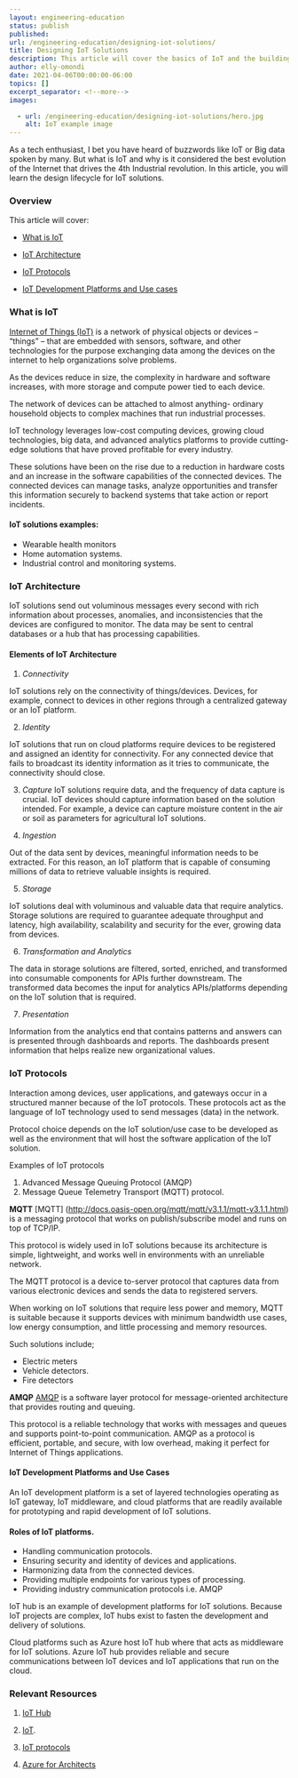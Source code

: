 ```yaml
---
layout: engineering-education
status: publish
published: 
url: /engineering-education/designing-iot-solutions/
title: Designing IoT Solutions
description: This article will cover the basics of IoT and the building blocks of IoT solutions. At the end of the article, the reader will learn how IoT solutions work. 
author: elly-omondi
date: 2021-04-06T00:00:00-06:00
topics: []
excerpt_separator: <!--more-->
images:

  - url: /engineering-education/designing-iot-solutions/hero.jpg
    alt: IoT example image
---
```


As a tech enthusiast, I bet you have heard of buzzwords like IoT or Big data spoken by many. But what is IoT and why is it considered the best evolution of the Internet that drives the 4th Industrial revolution. In this article, you will learn the design lifecycle for IoT solutions.


### Overview
This article will cover:

- [What is IoT](#What-is-IoT)

- [IoT Architecture](#IoT-Architecture)

- [IoT Protocols](#IoT-Protocols)

- [IoT Development Platforms and Use cases](#IoT-Development-Platforms-and-Use-Cases)

### What is IoT

[Internet of Things (IoT)](https://en.wikipedia.org/wiki/Internet_of_things) is a network of physical objects or devices – “things” – that are embedded with sensors, software, and other technologies for the purpose exchanging data among the devices on the internet to help organizations solve problems.

As the devices reduce in size, the complexity in hardware and software increases, with more storage and compute power tied to each device.
 
The network of devices can be attached to almost anything- ordinary household objects to complex machines that run industrial processes. 

IoT technology leverages low-cost computing devices, growing cloud technologies, big data, and advanced analytics platforms to provide cutting-edge solutions that have proved profitable for every industry.

These solutions have been on the rise due to a reduction in hardware costs and an increase in the software capabilities of the connected devices. 
The connected devices can manage tasks, analyze opportunities and transfer this information securely to backend systems that take action or report incidents. 

#### IoT solutions examples:

- Wearable health monitors
- Home automation systems.
- Industrial control and monitoring systems.


### IoT Architecture

IoT solutions send out voluminous messages every second with rich information about processes, anomalies, and inconsistencies that the devices are configured to monitor.
The data may be sent to central databases or a hub that has processing capabilities.



#### Elements of IoT Architecture

1. *Connectivity*


IoT solutions rely on the connectivity of things/devices. Devices, for example, connect to devices in other regions through a centralized gateway or an IoT platform. 

2.  *Identity*

IoT solutions that run on cloud platforms require devices to be registered and assigned an identity for connectivity. 
For any connected device that fails to broadcast its identity information as it tries to communicate, the connectivity should close.


3.  *Capture*
IoT solutions require data, and the frequency of data capture is crucial. IoT devices should capture information based on the solution intended. For example, a device can capture moisture content in the air or soil as parameters for agricultural IoT solutions. 

4.  *Ingestion*

Out of the data sent by devices, meaningful information needs to be extracted. For this reason, an IoT platform that is capable of consuming millions of data to retrieve valuable insights is required.

5. *Storage*

IoT solutions deal with voluminous and valuable data that require analytics. Storage solutions are required to guarantee adequate throughput and latency, high availability, scalability and security for the ever, growing data from devices. 

6. *Transformation and Analytics*


The data in storage solutions are filtered, sorted, enriched, and transformed into consumable components for APIs further downstream. 
The transformed data becomes the input for analytics APIs/platforms depending on the IoT solution that is required.

7. *Presentation*

Information from the analytics end that contains patterns and answers can is presented through dashboards and reports.
The dashboards present information that helps realize new organizational values.


### IoT Protocols
Interaction among devices, user applications, and gateways occur in a structured manner because of the IoT protocols. These protocols act as the language of IoT technology used to send messages (data) in the network. 

Protocol choice depends on the IoT solution/use case to be developed as well as the environment that will host the software application of the IoT solution.

Examples of IoT protocols

1.	Advanced Message Queuing Protocol (AMQP) 
2.	Message Queue Telemetry Transport (MQTT) protocol.



**MQTT**
[MQTT] (http://docs.oasis-open.org/mqtt/mqtt/v3.1.1/mqtt-v3.1.1.html) is a messaging protocol that works on publish/subscribe model and runs on top of TCP/IP.

This protocol is widely used in IoT solutions because its architecture is simple, lightweight, and works well in environments with an unreliable network. 

The MQTT protocol is a device to-server protocol that captures data from various electronic devices and sends the data to registered servers.

When working on IoT solutions that require less power and memory, MQTT is suitable because it supports devices with minimum bandwidth use cases, low energy consumption, and little processing and memory resources.

Such solutions include;
- Electric meters
- Vehicle detectors.
- Fire detectors

**AMQP**
[AMQP](https://www.kelltontech.com/kellton-tech-blog/internet-of-things-protocols-standards) is a software layer protocol for message-oriented architecture that provides routing and queuing.

This protocol is a reliable technology that works with messages and queues and supports point-to-point communication.
AMQP as a protocol is efficient, portable, and secure, with low overhead, making it perfect for Internet of Things applications.



#### IoT Development Platforms and Use Cases

An IoT development platform is a set of layered technologies operating as IoT gateway, IoT middleware, and cloud platforms that are readily available for prototyping and rapid development of IoT solutions. 


#### Roles of IoT platforms.
+ Handling communication protocols.
+ Ensuring security and identity of devices and applications.
+ Harmonizing data from the connected devices.
+ Providing multiple endpoints for various types of processing.
+ Providing industry communication protocols i.e. AMQP


IoT hub is an example of development platforms for IoT solutions. Because IoT projects are complex, IoT hubs exist to fasten the development and delivery of solutions.

Cloud platforms such as Azure host IoT hub where that acts as middleware for IoT solutions. Azure IoT hub provides reliable and secure communications between IoT devices and IoT applications that run on the cloud.



### Relevant Resources

1. [IoT Hub](https://docs.microsoft.com/en-us/azure/iot-hub/about-iot-hub#:~:text=IoT%20Hub%20is%20a%20managed,and%20the%20devices%20it%20manages.&text=IoT%20Hub%20supports%20communications%20both,the%20cloud%20to%20the%20device.)

2. [IoT](https://en.wikipedia.org/wiki/Internet_of_things).

3. [IoT protocols](https://azure.microsoft.com/en-us/overview/internet-of-things-iot/iot-technology-protocols/)
 
 4. [Azure for Architects](https://pdfcoffee.com/ebookazureplatform-azure-for-architectspdf-pdf-free.html)


